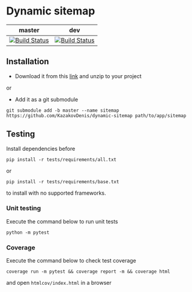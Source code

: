 # Dynamic sitemap
| master | dev |
| :---: | :---: |  
| [![Build Status](https://travis-ci.com/KazakovDenis/dynamic-sitemap.svg?branch=master)](https://travis-ci.com/KazakovDenis/dynamic-sitemap) | [![Build Status](https://travis-ci.com/KazakovDenis/dynamic-sitemap.svg?branch=dev)](https://travis-ci.com/KazakovDenis/dynamic-sitemap) |  

## Installation
- Download it from this [link](https://github.com/KazakovDenis/dynamic-sitemap/archive/master.zip) and unzip to your project
  
or
- Add it as a git submodule
```shell script
git submodule add -b master --name sitemap https://github.com/KazakovDenis/dynamic-sitemap path/to/app/sitemap
```

## Testing  
Install dependencies before
```shell script
pip install -r tests/requirements/all.txt
```
or
```shell script
pip install -r tests/requirements/base.txt
```
to install with no supported frameworks.

### Unit testing
Execute the command below to run unit tests
```shell script
python -m pytest
```

### Coverage
Execute the command below to check test coverage
```shell script
coverage run -m pytest && coverage report -m && coverage html
```
and open `htmlcov/index.html` in a browser
